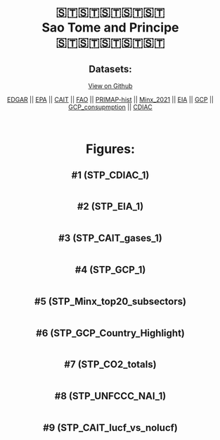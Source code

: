 
<center>
<h1 align="center">
🇸🇹🇸🇹🇸🇹🇸🇹🇸🇹
<br>
Sao Tome and Principe
<br>
🇸🇹🇸🇹🇸🇹🇸🇹🇸🇹
</h1>
<h2>Datasets:</h2>
<p><a href="https://github.com/dquintani/GreenhouseData/tree/master/country_data/STP_Sao Tome and Principe/data">View on Github</a>
<br></p><p><a href="data/STP_EDGAR.csv">EDGAR</a> || <a href="data/STP_EPA.csv">EPA</a> || <a href="data/STP_CAIT.csv">CAIT</a> || <a href="data/STP_FAO.csv">FAO</a> || <a href="data/STP_PRIMAP-hist.csv">PRIMAP-hist</a> || <a href="data/STP_Minx_2021.csv">Minx_2021</a> || <a href="data/STP_EIA.csv">EIA</a> || <a href="data/STP_GCP.csv">GCP</a> || <a href="data/STP_GCP_consupmption.csv">GCP_consupmption</a> || <a href="data/STP_CDIAC.csv">CDIAC</a></p><p><br></p>
<h1>Figures:</h1><h2>#1 (STP_CDIAC_1)</h2>
<p><img alt="" src="figures/STP_CDIAC_1.png" /></p><h2>#2 (STP_EIA_1)</h2>
<p><img alt="" src="figures/STP_EIA_1.png" /></p><h2>#3 (STP_CAIT_gases_1)</h2>
<p><img alt="" src="figures/STP_CAIT_gases_1.png" /></p><h2>#4 (STP_GCP_1)</h2>
<p><img alt="" src="figures/STP_GCP_1.png" /></p><h2>#5 (STP_Minx_top20_subsectors)</h2>
<p><img alt="" src="figures/STP_Minx_top20_subsectors.png" /></p><h2>#6 (STP_GCP_Country_Highlight)</h2>
<p><img alt="" src="figures/STP_GCP_Country_Highlight.png" /></p><h2>#7 (STP_CO2_totals)</h2>
<p><img alt="" src="figures/STP_CO2_totals.png" /></p><h2>#8 (STP_UNFCCC_NAI_1)</h2>
<p><img alt="" src="figures/STP_UNFCCC_NAI_1.png" /></p><h2>#9 (STP_CAIT_lucf_vs_nolucf)</h2>
<p><img alt="" src="figures/STP_CAIT_lucf_vs_nolucf.png" /></p>